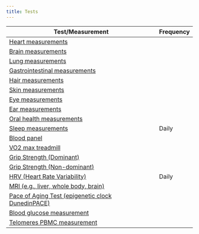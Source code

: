 ```yaml
---
title: Tests
---
```


| Test/Measurement                     | Frequency |
|-------------------------------------|-----------|
| [Heart measurements](/docs/Reference/Tests/heart_measurements) |           |
| [Brain measurements](/docs/Reference/Tests/brain_measurements) |           |
| [Lung measurements](/docs/Reference/Tests/lung_measurements) |           |
| [Gastrointestinal measurements](/docs/Reference/Tests/gastrointestinal_measurements) |           |
| [Hair measurements](/docs/Reference/Tests/hair_measurements) |           |
| [Skin measurements](/docs/Reference/Tests/skin_measurements) |           |
| [Eye measurements](/docs/Reference/Tests/eye_measurements) |           |
| [Ear measurements](/docs/Reference/Tests/ear_measurements) |           |
| [Oral health measurements](/docs/Reference/Tests/oral_health_measurements) |           |
| [Sleep measurements](/docs/Reference/Tests/sleep_measurements) | Daily     |
| [Blood panel](/docs/Reference/Tests/blood_panel) |           |
| [VO2 max treadmill](/docs/Reference/Tests/vo2_max_treadmill) |           |
| [Grip Strength (Dominant)](/docs/Reference/Tests/grip_strength_dominant) |           |
| [Grip Strength (Non-dominant)](/docs/Reference/Tests/grip_strength_non_dominant) |           |
| [HRV (Heart Rate Variability)](/docs/Reference/Tests/hrv_heart_rate_variability) | Daily     |
| [MRI (e.g., liver, whole body, brain)](/docs/Reference/Tests/mri_whole_body) |           |
| [Pace of Aging Test (epigenetic clock DunedinPACE)](/docs/Reference/Tests/pace_of_aging_test_epigenetic_clock_dunedinpace) |           |
| [Blood glucose measurement](/docs/Reference/Tests/blood_glucose_measurement) |           |
| [Telomeres PBMC measurement](/docs/Reference/Tests/telomeres_pbmc_measurement) |           |
